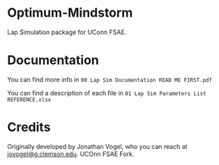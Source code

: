 # Optimum-Mindstorm
Lap Simulation package for UConn FSAE. 

# Documentation
You can find more info in `00 Lap Sim Documentation READ ME FIRST.pdf`

You can find a description of each file in `01 Lap Sim Parameters List REFERENCE.xlsx`

# Credits
Originally developed by Jonathan Vogel, who you can reach at jovogel@g.clemson.edu. UCOnn FSAE Fork. 

